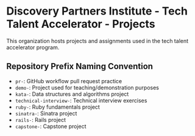 # Discovery Partners Institute - Tech Talent Accelerator - Projects

This organization hosts projects and assignments used in the tech talent accelerator program.

## Repository Prefix Naming Convention

- `pr-`: GitHub workflow pull request practice
- `demo-`: Project used for teaching/demonstration purposes
- `kata-`: Data structures and algorithms project
- `technical-interview-`: Technical interview exercises
- `ruby-`: Ruby fundamentals project
- `sinatra-`: Sinatra project
- `rails-`: Rails project
- `capstone-`: Capstone project
